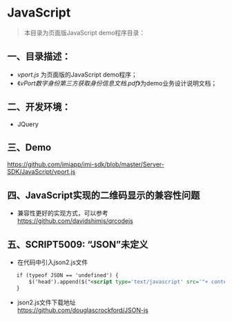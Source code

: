 # JavaScript

> 本目录为页面版JavaScript demo程序目录：

## 一、目录描述：

- *vport.js* 为页面版的JavaScript demo程序；
- 《*vPort数字身份第三方获取身份信息文档.pdf*》为demo业务设计说明文档；

## 二、开发环境：

- JQuery

## 三、Demo

  https://github.com/imiapp/imi-sdk/blob/master/Server-SDK/JavaScript/vport.js

## 四、JavaScript实现的二维码显示的兼容性问题

- 兼容性更好的实现方式，可以参考 https://github.com/davidshimjs/qrcodejs

## 五、SCRIPT5009: “JSON”未定义

- 在代码中引入json2.js文件  
 ```xml
    if (typeof JSON == 'undefined') {  
        $('head').append($("<script type='text/javascript' src='"+ context.value + "/js/common/json2.js'>"));  
    }
```
- json2.js文件下载地址  
https://github.com/douglascrockford/JSON-js
